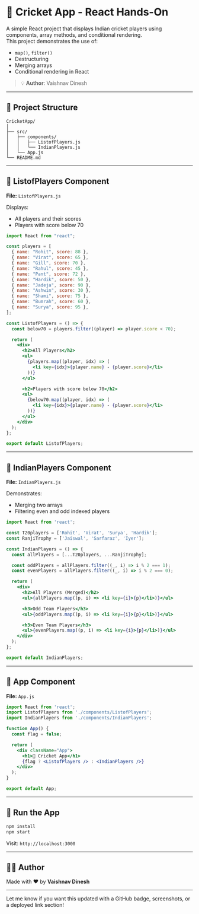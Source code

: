 
# 🏏 Cricket App - React Hands-On

A simple React project that displays Indian cricket players using components, array methods, and conditional rendering.  
This project demonstrates the use of:
- `map()`, `filter()`
- Destructuring
- Merging arrays
- Conditional rendering in React

> 💡 **Author**: Vaishnav Dinesh

---

## 📁 Project Structure

```
CricketApp/
│
├── src/
│   ├── components/
│   │   ├── ListofPlayers.js
│   │   └── IndianPlayers.js
│   └── App.js
└── README.md
```

---

## 🔹 ListofPlayers Component

**File:** `ListofPlayers.js`

Displays:
- All players and their scores
- Players with score below 70

```jsx
import React from "react";

const players = [
  { name: "Rohit", score: 88 },
  { name: "Virat", score: 65 },
  { name: "Gill", score: 70 },
  { name: "Rahul", score: 45 },
  { name: "Pant", score: 72 },
  { name: "Hardik", score: 50 },
  { name: "Jadeja", score: 90 },
  { name: "Ashwin", score: 30 },
  { name: "Shami", score: 75 },
  { name: "Bumrah", score: 60 },
  { name: "Surya", score: 95 },
];

const ListofPlayers = () => {
  const below70 = players.filter((player) => player.score < 70);

  return (
    <div>
      <h2>All Players</h2>
      <ul>
        {players.map((player, idx) => (
          <li key={idx}>{player.name} - {player.score}</li>
        ))}
      </ul>

      <h2>Players with score below 70</h2>
      <ul>
        {below70.map((player, idx) => (
          <li key={idx}>{player.name} - {player.score}</li>
        ))}
      </ul>
    </div>
  );
};

export default ListofPlayers;
```

---

## 🔹 IndianPlayers Component

**File:** `IndianPlayers.js`

Demonstrates:
- Merging two arrays
- Filtering even and odd indexed players

```jsx
import React from 'react';

const T20players = ['Rohit', 'Virat', 'Surya', 'Hardik'];
const RanjiTrophy = ['Jaiswal', 'Sarfaraz', 'Iyer'];

const IndianPlayers = () => {
  const allPlayers = [...T20players, ...RanjiTrophy];

  const oddPlayers = allPlayers.filter((_, i) => i % 2 === 1);
  const evenPlayers = allPlayers.filter((_, i) => i % 2 === 0);

  return (
    <div>
      <h2>All Players (Merged)</h2>
      <ul>{allPlayers.map((p, i) => <li key={i}>{p}</li>)}</ul>

      <h3>Odd Team Players</h3>
      <ul>{oddPlayers.map((p, i) => <li key={i}>{p}</li>)}</ul>

      <h3>Even Team Players</h3>
      <ul>{evenPlayers.map((p, i) => <li key={i}>{p}</li>)}</ul>
    </div>
  );
};

export default IndianPlayers;
```

---

## 🧩 App Component

**File:** `App.js`

```jsx
import React from 'react';
import ListofPlayers from './components/ListofPlayers';
import IndianPlayers from './components/IndianPlayers';

function App() {
  const flag = false;

  return (
    <div className="App">
      <h1>🏏 Cricket App</h1>
      {flag ? <ListofPlayers /> : <IndianPlayers />}
    </div>
  );
}

export default App;
```

---

## 🚀 Run the App

```bash
npm install
npm start
```

Visit: `http://localhost:3000`

---

## 👨‍💻 Author

Made with ❤️ by **Vaishnav Dinesh**

---

Let me know if you want this updated with a GitHub badge, screenshots, or a deployed link section!
